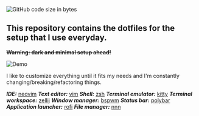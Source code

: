 ![GitHub code size in bytes](https://img.shields.io/github/languages/code-size/ndavd/dotfiles?style=flat-square)
## This repository contains the dotfiles for the setup that I use everyday.
~~**Warning: dark and minimal setup ahead!**~~

![Demo](https://raw.githubusercontent.com/ndavd/dotfiles/main/.github/demo.gif)

I like to customize everything until it fits my needs and I'm constantly changing/breaking/refactoring things.

***IDE:***                   [neovim](https://github.com/ndavd/dotfiles/tree/main/.config/nvim)
***Text editor:***           [vim](https://github.com/ndavd/dotfiles/tree/main/.vim)
***Shell:***                 [zsh](https://github.com/ndavd/dotfiles/tree/main/.zsh)
***Terminal emulator:***     [kitty](https://github.com/ndavd/dotfiles/tree/main/.config/kitty)
***Terminal workspace:***    [zellij](https://github.com/ndavd/dotfiles/tree/main/.config/zellij)
***Window manager:***        [bspwm](https://github.com/ndavd/dotfiles/tree/main/.config/bspwm)
***Status bar:***            [polybar](https://github.com/ndavd/dotfiles/tree/main/.config/polybar)
***Application launcher:***  [rofi](https://github.com/ndavd/dotfiles/tree/main/.config/rofi)
***File manager:***          [nnn](https://github.com/ndavd/dotfiles/tree/main/.config/nnn)

